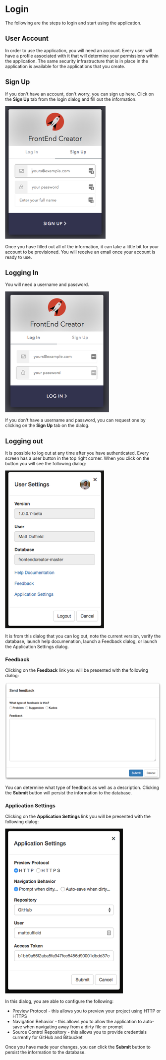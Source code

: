 # Login

The following are the steps to login and start using the application.

## User Account
In order to use the application, you will need an account. Every user will have a profile associated with it that will determine your permissions within the application. The same security infrastructure that is in place in the application is available for the applications that you create.

## Sign Up
If you don't have an account, don't worry, you can sign up here. Click on the **Sign Up** tab from the login dialog and fill out the information.

![Sign Up](../assets/images/sign-up.png)

Once you have filled out all of the information, it can take a little bit for your account to be provisioned. You will receive an email once your account is ready to use.

## Logging In
You will need a username and password. 

![Login screen](../assets/images/login.png)

If you don't have a username and password, you can request one by clicking on the **Sign Up** tab on the dialog.

<!-- ## Advanced
If you have signed up for multiple tiers, you will also be prompted with a dialog asking you which database you wish to select for your work. By default, all users will share the same database. 

![Database selector](../assets/images/database-selector.png) -->

## Logging out

It is possible to log out at any time after you have authenticated. Every screen has a user button in the top right corner. When you click on the button you will see the following dialog:

![Logout dialog](../assets/images/user-settings-dialog.png)


It is from this dialog that you can log out, note the current version, verify the database, launch help documenation, launch a Feedback dialog, or launch the Application Settings dialog. <!-- It is here that you can update your user avatar by clicking on the top right corner of the dialog. --> 

<!-- Refer to [ User Avatar ](./user-avatar.md) for more information on setting your avatar. -->

### Feedback

Clicking on the **Feedback** link you will be presented with the following dialog:

![Feedback dialog](../assets/images/feedback-dialog.png)

You can determine what type of feedback as well as a description. Clicking the **Submit** button will persist the information to the database.

### Application Settings

Clicking on the **Application Settings** link you will be presented with the following dialog:

![Application Settings dialog](../assets/images/application-settings-dialog.png)

In this dialog, you are able to configure the following:

- Preview Protocol - this allows you to preview your project using HTTP or HTTPS
- Navigation Behavior - this allows you to allow the application to auto-save when navigating away from a dirty file or prompt
- Source Control Repository - this allows you to provide credentials currently for GitHub and Bitbucket

Once you have made your changes, you can click the **Submit** button to persist the information to the database.

